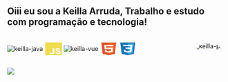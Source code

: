 ## Oiii eu sou a Keilla Arruda, Trabalho e estudo com programação e tecnologia!

<div style="display: inline_block"><br>
  <img align="center" alt="keilla-java" height="30" width="40" src="https://cdn.jsdelivr.net/gh/devicons/devicon/icons/java/java-original.svg" />       
  <img align="center" alt="keilla-Js" height="30" width="40" src="https://raw.githubusercontent.com/devicons/devicon/master/icons/javascript/javascript-plain.svg">
  <img align="center" alt="keilla-vue" height="30" width="40" src="https://cdn.jsdelivr.net/gh/devicons/devicon/icons/vuejs/vuejs-original.svg" />
  <img align="center" alt="keilla-HTML" height="30" width="40" src="https://raw.githubusercontent.com/devicons/devicon/master/icons/html5/html5-original.svg">
  <img align="center" alt="keilla-CSS" height="30" width="40" src="https://raw.githubusercontent.com/devicons/devicon/master/icons/css3/css3-original.svg"/>
  <img align="right" alt="keilla-pic" height="150" style="border-radius:50px;" src="https://scontent-gru1-2.xx.fbcdn.net/v/t1.18169-9/20841084_1545631682161688_5676702154396653667_n.jpg?_nc_cat=110&ccb=1-7&_nc_sid=8bfeb9&_nc_eui2=AeEz3DfKzU9_pciTmuuOwbxv82eD35yJz8HzZ4PfnInPwfmjYr2aQAik7bq84VaBIzeWMgd8zzf1eTYaZllr04YN&_nc_ohc=y370iv5wi_8AX91tBG3&_nc_ht=scontent-gru1-2.xx&oh=00_AT9oqCJSmCUuBsNxCW3bDorDjnHKoGTegfz-mHTqGgHUGA&oe=62EFB320">
</div>
  
  ##
<div> 
 
  <a href="https://instagram.com/keillaarr" target="_blank"><img src="https://img.shields.io/badge/-Instagram-%23E4405F?style=for-the-badge&logo=instagram&logoColor=white" target="_blank"></a>
 

